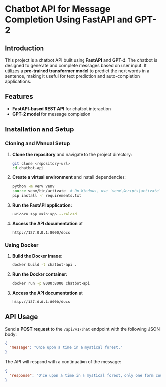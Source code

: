 # Chatbot API for Message Completion Using FastAPI and GPT-2

## Introduction
This project is a chatbot API built using **FastAPI** and **GPT-2**. The chatbot is designed to generate and complete messages based on user input. It utilizes a **pre-trained transformer model** to predict the next words in a sentence, making it useful for text prediction and auto-completion applications.

## Features
- **FastAPI-based REST API** for chatbot interaction
- **GPT-2 model** for message completion

## Installation and Setup

### Cloning and Manual Setup
1. **Clone the repository** and navigate to the project directory:
   ```bash
   git clone <repository-url>
   cd chatbot-api
   ```

2. **Create a virtual environment** and install dependencies:
   ```bash
   python -m venv venv
   source venv/bin/activate  # On Windows, use `venv\Scripts\activate`
   pip install -r requirements.txt
   ```

3. **Run the FastAPI application:**
   ```bash
   uvicorn app.main:app --reload
   ```

4. **Access the API documentation** at:
   ```
   http://127.0.0.1:8000/docs
   ```

### Using Docker
1. **Build the Docker image:**
   ```bash
   docker build -t chatbot-api .
   ```

2. **Run the Docker container:**
   ```bash
   docker run -p 8000:8000 chatbot-api
   ```

3. **Access the API documentation** at:
   ```
   http://127.0.0.1:8000/docs
   ```

## API Usage
Send a **POST request** to the `/api/v1/chat` endpoint with the following JSON body:

```json
{
  "message": "Once upon a time in a mystical forest,"
}
```

The API will respond with a continuation of the message:

```json
{
  "response": "Once upon a time in a mystical forest, only one form could stand strong..."
}
```

